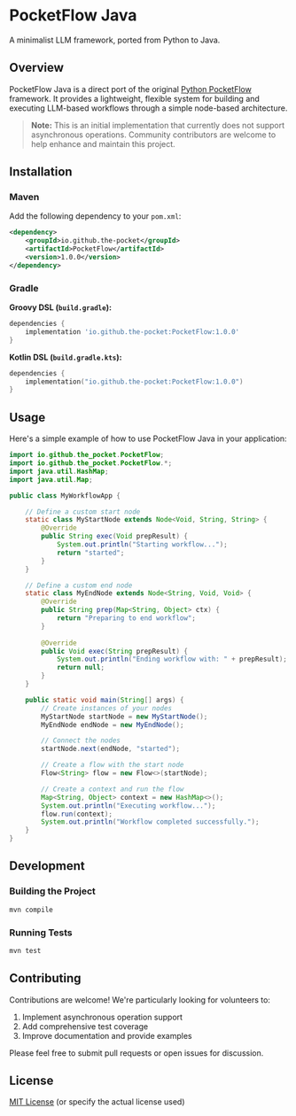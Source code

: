 # PocketFlow Java

A minimalist LLM framework, ported from Python to Java.

## Overview

PocketFlow Java is a direct port of the original [Python PocketFlow](https://github.com/The-Pocket/PocketFlow) framework. It provides a lightweight, flexible system for building and executing LLM-based workflows through a simple node-based architecture.

> **Note:** This is an initial implementation that currently does not support asynchronous operations. Community contributors are welcome to help enhance and maintain this project.

## Installation

### Maven

Add the following dependency to your `pom.xml`:

```xml
<dependency>
    <groupId>io.github.the-pocket</groupId>
    <artifactId>PocketFlow</artifactId>
    <version>1.0.0</version>
</dependency>
```

### Gradle

**Groovy DSL (`build.gradle`):**
```groovy
dependencies {
    implementation 'io.github.the-pocket:PocketFlow:1.0.0'
}
```

**Kotlin DSL (`build.gradle.kts`):**
```kotlin
dependencies {
    implementation("io.github.the-pocket:PocketFlow:1.0.0")
}
```

## Usage

Here's a simple example of how to use PocketFlow Java in your application:

```java
import io.github.the_pocket.PocketFlow;
import io.github.the_pocket.PocketFlow.*;
import java.util.HashMap;
import java.util.Map;

public class MyWorkflowApp {

    // Define a custom start node
    static class MyStartNode extends Node<Void, String, String> {
        @Override
        public String exec(Void prepResult) {
            System.out.println("Starting workflow...");
            return "started";
        }
    }

    // Define a custom end node
    static class MyEndNode extends Node<String, Void, Void> {
        @Override
        public String prep(Map<String, Object> ctx) {
            return "Preparing to end workflow"; 
        }
        
        @Override
        public Void exec(String prepResult) {
            System.out.println("Ending workflow with: " + prepResult);
            return null;
        }
    }

    public static void main(String[] args) {
        // Create instances of your nodes
        MyStartNode startNode = new MyStartNode();
        MyEndNode endNode = new MyEndNode();

        // Connect the nodes
        startNode.next(endNode, "started");

        // Create a flow with the start node
        Flow<String> flow = new Flow<>(startNode);

        // Create a context and run the flow
        Map<String, Object> context = new HashMap<>();
        System.out.println("Executing workflow...");
        flow.run(context);
        System.out.println("Workflow completed successfully.");
    }
}
```

## Development

### Building the Project

```bash
mvn compile
```

### Running Tests

```bash
mvn test
```

## Contributing

Contributions are welcome! We're particularly looking for volunteers to:

1. Implement asynchronous operation support
2. Add comprehensive test coverage
3. Improve documentation and provide examples


Please feel free to submit pull requests or open issues for discussion.

## License

[MIT License](LICENSE) (or specify the actual license used)